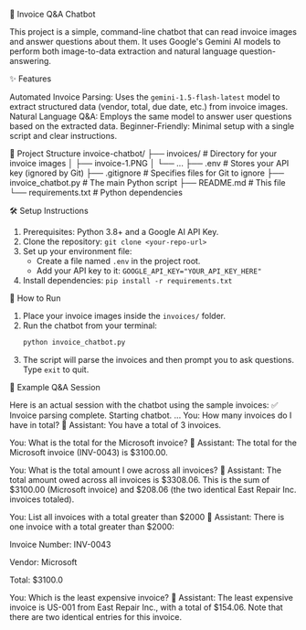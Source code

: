  🧾 Invoice Q&A Chatbot

This project is a simple, command-line chatbot that can read invoice images and answer questions about them. It uses Google's Gemini AI models to perform both image-to-data extraction and natural language question-answering.

 ✨ Features

  Automated Invoice Parsing: Uses the `gemini-1.5-flash-latest` model to extract structured data (vendor, total, due date, etc.) from invoice images.
  Natural Language Q&A: Employs the same model to answer user questions based on the extracted data.
  Beginner-Friendly: Minimal setup with a single script and clear instructions.

 📂 Project Structure
 invoice-chatbot/
├── invoices/                 # Directory for your invoice images
│   ├── invoice-1.PNG
│   └── ...
├── .env                      # Stores your API key (ignored by Git)
├── .gitignore                # Specifies files for Git to ignore
├── invoice_chatbot.py        # The main Python script
├── README.md                 # This file
└── requirements.txt          # Python dependencies

 🛠️ Setup Instructions

1.  Prerequisites: Python 3.8+ and a Google AI API Key.
2.  Clone the repository: `git clone <your-repo-url>`
3.  Set up your environment file:
    - Create a file named `.env` in the project root.
    - Add your API key to it: `GOOGLE_API_KEY="YOUR_API_KEY_HERE"`
4.  Install dependencies: `pip install -r requirements.txt`

 🚀 How to Run

1.  Place your invoice images inside the `invoices/` folder.
2.  Run the chatbot from your terminal:
    ```bash
    python invoice_chatbot.py
    ```
3.  The script will parse the invoices and then prompt you to ask questions. Type `exit` to quit.

 💬 Example Q&A Session

Here is an actual session with the chatbot using the sample invoices:
✅ Invoice parsing complete. Starting chatbot.
...
You: How many invoices do I have in total?
🤖 Assistant: You have a total of 3 invoices.

You: What is the total for the Microsoft invoice?
🤖 Assistant: The total for the Microsoft invoice (INV-0043) is $3100.00.

You: What is the total amount I owe across all invoices?
🤖 Assistant: The total amount owed across all invoices is $3308.06. This is the sum of $3100.00 (Microsoft invoice) and $208.06 (the two identical East Repair Inc. invoices totaled).

You: List all invoices with a total greater than $2000
🤖 Assistant: There is one invoice with a total greater than $2000:

Invoice Number: INV-0043

Vendor: Microsoft

Total: $3100.0

You: Which is the least expensive invoice?
🤖 Assistant: The least expensive invoice is US-001 from East Repair Inc., with a total of $154.06. Note that there are two identical entries for this invoice.

